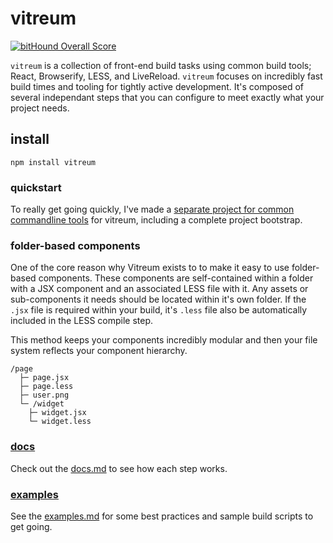 # vitreum
[![bitHound Overall Score](https://www.bithound.io/github/stolksdorf/vitreum/badges/score.svg)](https://www.bithound.io/github/stolksdorf/vitreum)

`vitreum` is a collection of front-end build tasks using common build tools; React, Browserify, LESS, and LiveReload. `vitreum` focuses on incredibly fast build times and tooling for tightly active development. It's composed of several independant steps that you can configure to meet exactly what your project needs.

## install

```
npm install vitreum
```

### quickstart

To really get going quickly, I've made a [separate project for common commandline tools](https://github.com/stolksdorf/vitreum-cli) for vitreum, including a complete project bootstrap.


### folder-based components
One of the core reason why Vitreum exists to to make it easy to use folder-based components. These components are self-contained within a folder with a JSX component and an associated LESS file with it. Any assets or sub-components it needs should be located within it's own folder. If the `.jsx` file is required within your build, it's `.less` file also be automatically included in the LESS compile step.

This method keeps your components incredibly modular and then your file system reflects your component hierarchy.

```
/page
  ├─ page.jsx
  ├─ page.less
  ├─ user.png
  └─ /widget
    ├─ widget.jsx
    └─ widget.less
```

### [docs](docs.md)

Check out the [docs.md](docs.md) to see how each step works.


### [examples](examples.md)

See the [examples.md](examples.md) for some best practices and sample build scripts to get going.

